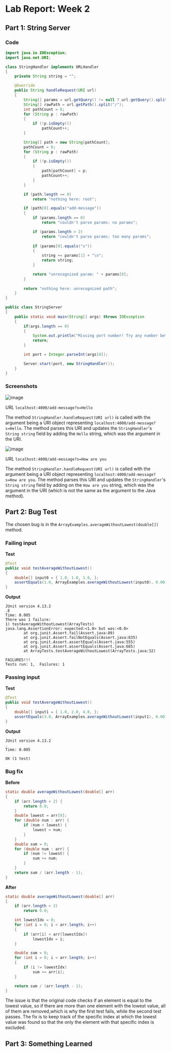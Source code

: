 # Lab Report: Week 2

## Part 1: String Server

### Code
```java
import java.io.IOException;
import java.net.URI;

class StringHandler implements URLHandler
{
    private String string = "";

    @Override
    public String handleRequest(URI url)
    {
        String[] params = url.getQuery() != null ? url.getQuery().split("=") : new String[0];
        String[] rawPath = url.getPath().split("/");
        int pathCount = 0;
        for (String p : rawPath)
        {
            if (!p.isEmpty())
                pathCount++;
        }

        String[] path = new String[pathCount];
        pathCount = 0;
        for (String p : rawPath)
        {
            if (!p.isEmpty())
            {
                path[pathCount] = p;
                pathCount++;
            }
        }

        if (path.length == 0)
            return "nothing here: root";

        if (path[0].equals("add-message"))
        {
            if (params.length == 0)
                return "couldn't parse params: no params";

            if (params.length > 2)
                return "couldn't parse params: too many params";
            
            if (params[0].equals("s"))
            {
                string += params[1] + "\n";
                return string;
            }

            return "unrecognized param: " + params[0];
        }
        
        return "nothing here: unrecognized path";
    }
}

public class StringServer
{
    public static void main(String[] args) throws IOException
    {
        if(args.length == 0)
        {
            System.out.println("Missing port number! Try any number between 1024 to 49151");
            return;
        }

        int port = Integer.parseInt(args[0]);

        Server.start(port, new StringHandler());
    }
}
```

### Screenshots
![image](hello.png)

*URL* `localhost:4000/add-message?s=Hello`

The method `StringHandler.handleRequest(URI url)` is called with the argument being a URI object representing `localhost:4000/add-message?s=Hello`. The method parses this URI and updates the `StringHandler`'s `String string` field by adding the `Hello` string, which was the argument in the URI.

![image](hello+.png)

*URL* `localhost:4000/add-message?s=How are you`

The method `StringHandler.handleRequest(URI url)` is called with the argument being a URI object representing `localhost:4000/add-message?s=How are you`. The method parses this URI and updates the `StringHandler`'s `String string` field by adding on the `How are you` string, which was the argument in the URI (which is not the same as the argument to the Java method).

## Part 2: Bug Test

The chosen bug is in the `ArrayExamples.averageWithoutLowest(double[])` method.

### Failing input
**Test**
```java
@Test
public void testAverageWithoutLowest()
{
    double[] input0 = { 1.0, 1.0, 1.0, };
    assertEquals(1.0, ArrayExamples.averageWithoutLowest(input0), 0.001);
}
```

**Output**
```
JUnit version 4.13.2
.E
Time: 0.005
There was 1 failure:
1) testAverageWithoutLowest(ArrayTests)
java.lang.AssertionError: expected:<1.0> but was:<0.0>
        at org.junit.Assert.fail(Assert.java:89)
        at org.junit.Assert.failNotEquals(Assert.java:835)
        at org.junit.Assert.assertEquals(Assert.java:555)
        at org.junit.Assert.assertEquals(Assert.java:685)
        at ArrayTests.testAverageWithoutLowest(ArrayTests.java:32)

FAILURES!!!
Tests run: 1,  Failures: 1
```

### Passing input
**Test**
```java
@Test
public void testAverageWithoutLowest()
{
    double[] input1 = { 1.0, 2.0, 4.0, };
    assertEquals(3.0, ArrayExamples.averageWithoutLowest(input1), 0.001);
}
```

**Output**
```
JUnit version 4.13.2
.
Time: 0.005

OK (1 test)
```

### Bug fix
**Before**
```java
static double averageWithoutLowest(double[] arr)
{
    if (arr.length < 2) {
        return 0.0;
    }
    double lowest = arr[0];
    for (double num : arr) {
        if (num < lowest) {
            lowest = num;
        }
    }
    double sum = 0;
    for (double num : arr) {
        if (num != lowest) {
            sum += num;
        }
    }
    return sum / (arr.length - 1);
}
```

**After**
```java
static double averageWithoutLowest(double[] arr)
{
    if (arr.length < 2)
        return 0.0;

    int lowestIdx = 0;
    for (int i = 0; i < arr.length; i++)
    {
        if (arr[i] < arr[lowestIdx])
            lowestIdx = i;
    }

    double sum = 0;
    for (int i = 0; i < arr.length; i++)
    {
        if (i != lowestIdx)
            sum += arr[i];
    }

    return sum / (arr.length - 1);
}
```
The issue is that the original code  checks if an element is equal to the lowest value, so if there are more than one element with the lowest value, all of them are removed,which is why the first test fails, while the second test passes. The fix is to  keep track of the specific index at which the lowest value was found so that the only the element with that specific index is excluded.
## Part 3: Something Learned







